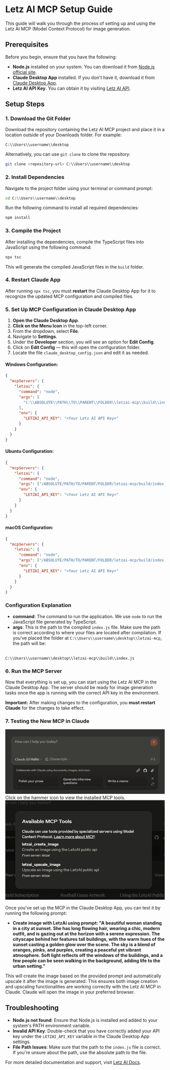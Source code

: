 # Letz AI MCP Setup Guide

This guide will walk you through the process of setting up and using the Letz AI MCP (Model Context Protocol) for image generation.

## Prerequisites

Before you begin, ensure that you have the following:

- **Node.js** installed on your system. You can download it from [Node.js official site](https://nodejs.org/).
- **Claude Desktop App** installed. If you don't have it, download it from [Claude Desktop App](https://claude.app).
- **Letz AI API Key**. You can obtain it by visiting [Letz AI API](https://letz.ai/docs/api).

## Setup Steps

### 1. Download the Git Folder

Download the repository containing the Letz AI MCP project and place it in a location outside of your Downloads folder. For example:

```
C:\\Users\\username\\desktop
```

Alternatively, you can use `git clone` to clone the repository:

```bash
git clone <repository-url> C:\\Users\\username\\desktop
```

### 2. Install Dependencies

Navigate to the project folder using your terminal or command prompt:

```bash
cd C:\\Users\\username\\desktop
```

Run the following command to install all required dependencies:

```bash
npm install
```

### 3. Compile the Project

After installing the dependencies, compile the TypeScript files into JavaScript using the following command:

```bash
npx tsc
```

This will generate the compiled JavaScript files in the `build` folder.

### 4. Restart Claude App

After running `npx tsc`, you must **restart** the Claude Desktop App for it to recognize the updated MCP configuration and compiled files.

### 5. Set Up MCP Configuration in Claude Desktop App

1. **Open the Claude Desktop App**.
2. **Click on the Menu Icon** in the top-left corner.
3. From the dropdown, select **File**.
4. Navigate to **Settings**.
5. Under the **Developer** section, you will see an option for **Edit Config**.
6. Click on **Edit Config** — this will open the configuration folder.
7. Locate the file `claude_desktop_config.json` and edit it as needed.

#### Windows Configuration:

```json
{
  "mcpServers": {
    "letzai": {
      "command": "node",
      "args": [
        "C:\\ABSOLUTE\\PATH\\TO\\PARENT\\FOLDER\\letzai-mcp\\build\\index.js"
      ],
      "env": {
        "LETZAI_API_KEY": "<Your Letz AI API Key>"
      }
    }
  }
}
```

#### Ubuntu Configuration:

```json
{
  "mcpServers": {
    "letzai": {
      "command": "node",
      "args": ["/ABSOLUTE/PATH/TO/PARENT/FOLDER/letzai-mcp/build/index.js"],
      "env": {
        "LETZAI_API_KEY": "<Your Letz AI API Key>"
      }
    }
  }
}
```

#### macOS Configuration:

```json
{
  "mcpServers": {
    "letzai": {
      "command": "node",
      "args": ["/ABSOLUTE/PATH/TO/PARENT/FOLDER/letzai-mcp/build/index.js"],
      "env": {
        "LETZAI_API_KEY": "<Your Letz AI API Key>"
      }
    }
  }
}
```

### Configuration Explanation

- **command**: The command to run the application. We use `node` to run the JavaScript file generated by TypeScript.
- **args**: This is the path to the compiled `index.js` file. Make sure the path is correct according to where your files are located after compilation. If you've placed the folder at `C:\\Users\\username\\desktop\\letzai-mcp`, the path will be:

```

C:\\Users\\username\\desktop\\letzai-mcp\\build\\index.js

```

### 6. Run the MCP Server

Now that everything is set up, you can start using the Letz AI MCP in the Claude Desktop App. The server should be ready for image generation tasks once the app is running with the correct API key in the environment.

**Important:** After making changes to the configuration, you **must restart Claude** for the changes to take effect.

### 7. Testing the New MCP in Claude

![claude prompt ui after installtion](claudeInterface.png)
Click on the hammer icon to view the installed MCP tools.
![claude mcp tools](mcpToolsInfo.png)

Once you've set up the MCP in the Claude Desktop App, you can test it by running the following prompt:

- **Create image with LetzAi using prompt: "A beautiful woman standing in a city at sunset. She has long flowing hair, wearing a chic, modern outfit, and is gazing out at the horizon with a serene expression. The cityscape behind her features tall buildings, with the warm hues of the sunset casting a golden glow over the scene. The sky is a blend of oranges, pinks, and purples, creating a peaceful yet vibrant atmosphere. Soft light reflects off the windows of the buildings, and a few people can be seen walking in the background, adding life to the urban setting."**

This will create the image based on the provided prompt and automatically upscale it after the image is generated. This ensures both image creation and upscaling functionalities are working correctly with the Letz AI MCP in Claude. Claude will open the image in your preferred browser.

## Troubleshooting

- **Node.js not found**: Ensure that Node.js is installed and added to your system's PATH environment variable.
- **Invalid API Key**: Double-check that you have correctly added your API key under the `LETZAI_API_KEY` variable in the Claude Desktop App settings.
- **File Path Issues**: Make sure that the path to the `index.js` file is correct. If you're unsure about the path, use the absolute path to the file.

For more detailed documentation and support, visit [Letz AI Docs](https://letz.ai/docs/api).
